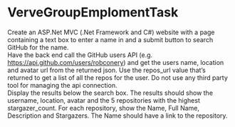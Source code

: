 # VerveGroupEmplomentTask
Create an ASP.Net MVC (.Net Framework and C#) website with a page containing a text box to enter
a name in and a submit button to search GitHub for the name.<br>
Have the back end call the GitHub users API (e.g. https://api.github.com/users/robconery) and get
the users name, location and avatar url from the returned json. Use the repos_url value that’s
returned to get a list of all the repos for the user. Do not use any third party tool for managing the
api connection.<br>
Display the results below the search box. The results should show the username, location, avatar
and the 5 repositories with the highest stargazer_count. For each repository, show the Name, Full
Name, Description and Stargazers. The Name should have a link to the repository.
